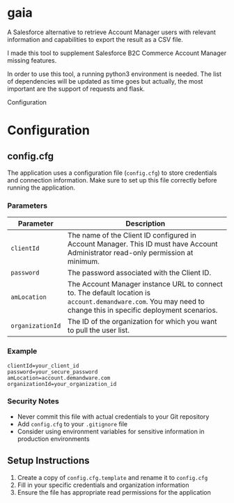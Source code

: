 # gaia
A Salesforce alternative to retrieve Account Manager users with relevant information and capabilities to export the result as a CSV file.

I made this tool to supplement Salesforce B2C Commerce Account Manager missing features.

In order to use this tool, a running python3 environment is needed.
The list of dependencies will be updated as time goes but actually, the most important are the support of requests and flask.

Configuration

# Configuration

## config.cfg

The application uses a configuration file (`config.cfg`) to store credentials and connection information. Make sure to set up this file correctly before running the application.

### Parameters

| Parameter | Description |
|-----------|-------------|
| `clientId` | The name of the Client ID configured in Account Manager. This ID must have Account Administrator read-only permission at minimum. |
| `password` | The password associated with the Client ID. |
| `amLocation` | The Account Manager instance URL to connect to. The default location is `account.demandware.com`. You may need to change this in specific deployment scenarios. |
| `organizationId` | The ID of the organization for which you want to pull the user list. |

### Example

```
clientId=your_client_id
password=your_secure_password
amLocation=account.demandware.com
organizationId=your_organization_id
```

### Security Notes

- Never commit this file with actual credentials to your Git repository
- Add `config.cfg` to your `.gitignore` file
- Consider using environment variables for sensitive information in production environments

## Setup Instructions

1. Create a copy of `config.cfg.template` and rename it to `config.cfg`
2. Fill in your specific credentials and organization information
3. Ensure the file has appropriate read permissions for the application
